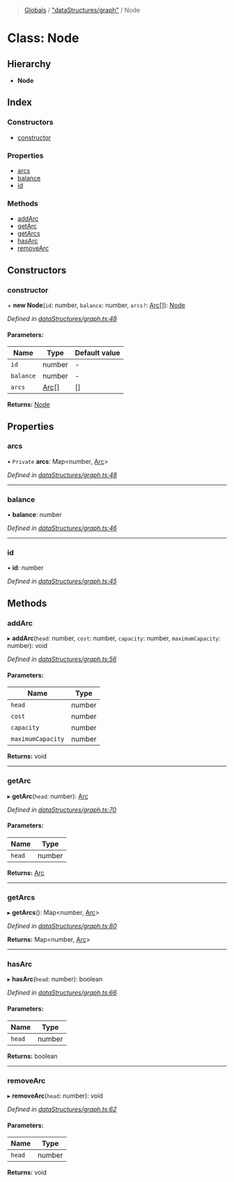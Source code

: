 > [Globals](../globals.md) / ["dataStructures/graph"](../modules/_datastructures_graph_.md) / Node

# Class: Node

## Hierarchy

* **Node**

## Index

### Constructors

* [constructor](_datastructures_graph_.node.md#constructor)

### Properties

* [arcs](_datastructures_graph_.node.md#arcs)
* [balance](_datastructures_graph_.node.md#balance)
* [id](_datastructures_graph_.node.md#id)

### Methods

* [addArc](_datastructures_graph_.node.md#addarc)
* [getArc](_datastructures_graph_.node.md#getarc)
* [getArcs](_datastructures_graph_.node.md#getarcs)
* [hasArc](_datastructures_graph_.node.md#hasarc)
* [removeArc](_datastructures_graph_.node.md#removearc)

## Constructors

### constructor

\+ **new Node**(`id`: number, `balance`: number, `arcs?`: [Arc](_datastructures_graph_.arc.md)[]): [Node](_datastructures_graph_.node.md)

*Defined in [dataStructures/graph.ts:48](https://github.com/cedoor/cycle-canceling/blob/62db7a4/src/dataStructures/graph.ts#L48)*

#### Parameters:

Name | Type | Default value |
------ | ------ | ------ |
`id` | number | - |
`balance` | number | - |
`arcs` | [Arc](_datastructures_graph_.arc.md)[] | [] |

**Returns:** [Node](_datastructures_graph_.node.md)

## Properties

### arcs

• `Private` **arcs**: Map\<number, [Arc](_datastructures_graph_.arc.md)>

*Defined in [dataStructures/graph.ts:48](https://github.com/cedoor/cycle-canceling/blob/62db7a4/src/dataStructures/graph.ts#L48)*

___

### balance

•  **balance**: number

*Defined in [dataStructures/graph.ts:46](https://github.com/cedoor/cycle-canceling/blob/62db7a4/src/dataStructures/graph.ts#L46)*

___

### id

•  **id**: number

*Defined in [dataStructures/graph.ts:45](https://github.com/cedoor/cycle-canceling/blob/62db7a4/src/dataStructures/graph.ts#L45)*

## Methods

### addArc

▸ **addArc**(`head`: number, `cost`: number, `capacity`: number, `maximumCapacity`: number): void

*Defined in [dataStructures/graph.ts:56](https://github.com/cedoor/cycle-canceling/blob/62db7a4/src/dataStructures/graph.ts#L56)*

#### Parameters:

Name | Type |
------ | ------ |
`head` | number |
`cost` | number |
`capacity` | number |
`maximumCapacity` | number |

**Returns:** void

___

### getArc

▸ **getArc**(`head`: number): [Arc](_datastructures_graph_.arc.md)

*Defined in [dataStructures/graph.ts:70](https://github.com/cedoor/cycle-canceling/blob/62db7a4/src/dataStructures/graph.ts#L70)*

#### Parameters:

Name | Type |
------ | ------ |
`head` | number |

**Returns:** [Arc](_datastructures_graph_.arc.md)

___

### getArcs

▸ **getArcs**(): Map\<number, [Arc](_datastructures_graph_.arc.md)>

*Defined in [dataStructures/graph.ts:80](https://github.com/cedoor/cycle-canceling/blob/62db7a4/src/dataStructures/graph.ts#L80)*

**Returns:** Map\<number, [Arc](_datastructures_graph_.arc.md)>

___

### hasArc

▸ **hasArc**(`head`: number): boolean

*Defined in [dataStructures/graph.ts:66](https://github.com/cedoor/cycle-canceling/blob/62db7a4/src/dataStructures/graph.ts#L66)*

#### Parameters:

Name | Type |
------ | ------ |
`head` | number |

**Returns:** boolean

___

### removeArc

▸ **removeArc**(`head`: number): void

*Defined in [dataStructures/graph.ts:62](https://github.com/cedoor/cycle-canceling/blob/62db7a4/src/dataStructures/graph.ts#L62)*

#### Parameters:

Name | Type |
------ | ------ |
`head` | number |

**Returns:** void
